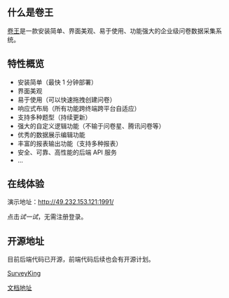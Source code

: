 
## 什么是卷王

[卷王](http://49.232.153.121:1991/)是一款安装简单、界面美观、易于使用、功能强大的企业级问卷数据采集系统。

## 特性概览

- 安装简单（最快 1 分钟部署）
- 界面美观
- 易于使用（可以快速拖拽创建问卷）
- 响应式布局（所有功能跨终端跨平台自适应）
- 支持多种题型（持续更新）
- 强大的自定义逻辑功能（不输于问卷星、腾讯问卷等）
- 优秀的数据展示编辑功能
- 丰富的报表输出功能（支持多种报表）
- 安全、可靠、高性能的后端 API 服务
- ...

## 在线体验

演示地址：<http://49.232.153.121:1991/>

点击*试一试*，无需注册登录。

## 开源地址

目前后端代码已开源，前端代码后续也会有开源计划。

[SurveyKing](https://gitee.com/surveyking/surveyking)

[文档地址](https://surveyking.gitee.io/doc/)
